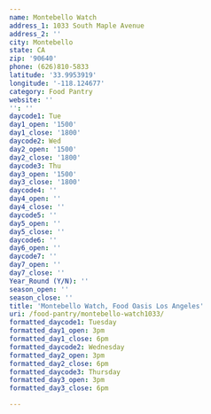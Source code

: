 ```yaml
---
name: Montebello Watch
address_1: 1033 South Maple Avenue
address_2: ''
city: Montebello
state: CA
zip: '90640'
phone: (626)810-5833
latitude: '33.9953919'
longitude: '-118.124677'
category: Food Pantry
website: ''
'': ''
daycode1: Tue
day1_open: '1500'
day1_close: '1800'
daycode2: Wed
day2_open: '1500'
day2_close: '1800'
daycode3: Thu
day3_open: '1500'
day3_close: '1800'
daycode4: ''
day4_open: ''
day4_close: ''
daycode5: ''
day5_open: ''
day5_close: ''
daycode6: ''
day6_open: ''
daycode7: ''
day7_open: ''
day7_close: ''
Year_Round (Y/N): ''
season_open: ''
season_close: ''
title: 'Montebello Watch, Food Oasis Los Angeles'
uri: /food-pantry/montebello-watch1033/
formatted_daycode1: Tuesday
formatted_day1_open: 3pm
formatted_day1_close: 6pm
formatted_daycode2: Wednesday
formatted_day2_open: 3pm
formatted_day2_close: 6pm
formatted_daycode3: Thursday
formatted_day3_open: 3pm
formatted_day3_close: 6pm

---
```

